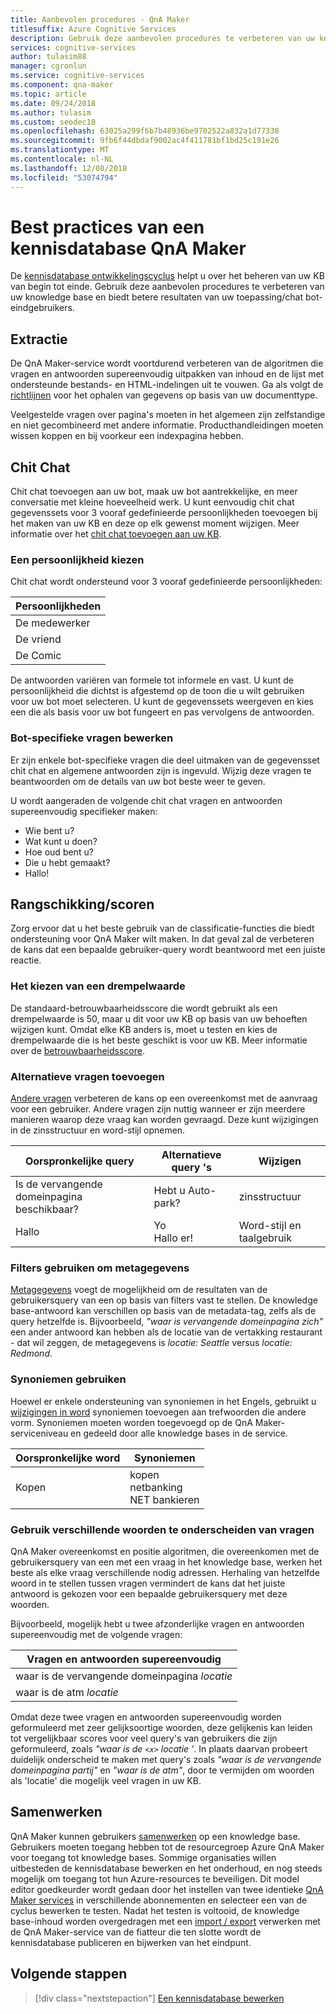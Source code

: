```yaml
---
title: Aanbevolen procedures - QnA Maker
titlesuffix: Azure Cognitive Services
description: Gebruik deze aanbevolen procedures te verbeteren van uw knowledge base en biedt betere resultaten van uw toepassing/chat bot-eindgebruikers.
services: cognitive-services
author: tulasim88
manager: cgronlun
ms.service: cognitive-services
ms.component: qna-maker
ms.topic: article
ms.date: 09/24/2018
ms.author: tulasim
ms.custom: seodec18
ms.openlocfilehash: 63025a299f6b7b48936be9702522a832a1d77330
ms.sourcegitcommit: 9fb6f44dbdaf9002ac4f411781bf1bd25c191e26
ms.translationtype: MT
ms.contentlocale: nl-NL
ms.lasthandoff: 12/08/2018
ms.locfileid: "53074794"
---
```

# <a name="best-practices-of-a-qna-maker-knowledge-base"></a>Best practices van een kennisdatabase QnA Maker
De [kennisdatabase ontwikkelingscyclus](../Concepts/development-lifecycle-knowledge-base.md) helpt u over het beheren van uw KB van begin tot einde. Gebruik deze aanbevolen procedures te verbeteren van uw knowledge base en biedt betere resultaten van uw toepassing/chat bot-eindgebruikers.

## <a name="extraction"></a>Extractie
De QnA Maker-service wordt voortdurend verbeteren van de algoritmen die vragen en antwoorden supereenvoudig uitpakken van inhoud en de lijst met ondersteunde bestands- en HTML-indelingen uit te vouwen. Ga als volgt de [richtlijnen](../Concepts/data-sources-supported.md) voor het ophalen van gegevens op basis van uw documenttype. 

Veelgestelde vragen over pagina's moeten in het algemeen zijn zelfstandige en niet gecombineerd met andere informatie. Producthandleidingen moeten wissen koppen en bij voorkeur een indexpagina hebben. 

## <a name="chit-chat"></a>Chit Chat
Chit chat toevoegen aan uw bot, maak uw bot aantrekkelijke, en meer conversatie met kleine hoeveelheid werk. U kunt eenvoudig chit chat gegevenssets voor 3 vooraf gedefinieerde persoonlijkheden toevoegen bij het maken van uw KB en deze op elk gewenst moment wijzigen. Meer informatie over het [chit chat toevoegen aan uw KB](../How-To/chit-chat-knowledge-base.md). 

### <a name="choosing-a-personality"></a>Een persoonlijkheid kiezen
Chit chat wordt ondersteund voor 3 vooraf gedefinieerde persoonlijkheden: 

|Persoonlijkheden|
|--|
|De medewerker|
|De vriend|
|De Comic|

De antwoorden variëren van formele tot informele en vast. U kunt de persoonlijkheid die dichtst is afgestemd op de toon die u wilt gebruiken voor uw bot moet selecteren. U kunt de gegevenssets weergeven en kies een die als basis voor uw bot fungeert en pas vervolgens de antwoorden. 

### <a name="edit-bot-specific-questions"></a>Bot-specifieke vragen bewerken
Er zijn enkele bot-specifieke vragen die deel uitmaken van de gegevensset chit chat en algemene antwoorden zijn is ingevuld. Wijzig deze vragen te beantwoorden om de details van uw bot beste weer te geven. 

U wordt aangeraden de volgende chit chat vragen en antwoorden supereenvoudig specifieker maken:

* Wie bent u?
* Wat kunt u doen?
* Hoe oud bent u?
* Die u hebt gemaakt?
* Hallo!
   

## <a name="rankingscoring"></a>Rangschikking/scoren
Zorg ervoor dat u het beste gebruik van de classificatie-functies die biedt ondersteuning voor QnA Maker wilt maken. In dat geval zal de verbeteren de kans dat een bepaalde gebruiker-query wordt beantwoord met een juiste reactie.

### <a name="choosing-a-threshold"></a>Het kiezen van een drempelwaarde
De standaard-betrouwbaarheidsscore die wordt gebruikt als een drempelwaarde is 50, maar u dit voor uw KB op basis van uw behoeften wijzigen kunt. Omdat elke KB anders is, moet u testen en kies de drempelwaarde die is het beste geschikt is voor uw KB. Meer informatie over de [betrouwbaarheidsscore](../Concepts/confidence-score.md). 


### <a name="add-alternate-questions"></a>Alternatieve vragen toevoegen
[Andere vragen](../How-To/edit-knowledge-base.md) verbeteren de kans op een overeenkomst met de aanvraag voor een gebruiker. Andere vragen zijn nuttig wanneer er zijn meerdere manieren waarop deze vraag kan worden gevraagd. Deze kunt wijzigingen in de zinsstructuur en word-stijl opnemen.

|Oorspronkelijke query|Alternatieve query 's|Wijzigen| 
|--|--|--|
|Is de vervangende domeinpagina beschikbaar?|Hebt u Auto-park?|zinsstructuur|
 |Hallo|Yo<br>Hallo er!|Word-stijl en taalgebruik|

### <a name="use-metadata-filters"></a>Filters gebruiken om metagegevens
[Metagegevens](../How-To/edit-knowledge-base.md) voegt de mogelijkheid om de resultaten van de gebruikersquery van een op basis van filters vast te stellen. De knowledge base-antwoord kan verschillen op basis van de metadata-tag, zelfs als de query hetzelfde is. Bijvoorbeeld, *"waar is vervangende domeinpagina zich"* een ander antwoord kan hebben als de locatie van de vertakking restaurant - dat wil zeggen, de metagegevens is *locatie: Seattle* versus *locatie: Redmond*.

### <a name="use-synonyms"></a>Synoniemen gebruiken
Hoewel er enkele ondersteuning van synoniemen in het Engels, gebruikt u [wijzigingen in word](https://westus.dev.cognitive.microsoft.com/docs/services/5a93fcf85b4ccd136866eb37/operations/5ac266295b4ccd1554da75fd) synoniemen toevoegen aan trefwoorden die andere vorm. Synoniemen moeten worden toegevoegd op de QnA Maker-serviceniveau en gedeeld door alle knowledge bases in de service.

|Oorspronkelijke word|Synoniemen|
|--|--|
|Kopen|kopen<br>netbanking<br>NET bankieren|

### <a name="use-distinct-words-to-differentiate-questions"></a>Gebruik verschillende woorden te onderscheiden van vragen
QnA Maker overeenkomst en positie algoritmen, die overeenkomen met de gebruikersquery van een met een vraag in het knowledge base, werken het beste als elke vraag verschillende nodig adressen. Herhaling van hetzelfde woord in te stellen tussen vragen vermindert de kans dat het juiste antwoord is gekozen voor een bepaalde gebruikersquery met deze woorden. 

Bijvoorbeeld, mogelijk hebt u twee afzonderlijke vragen en antwoorden supereenvoudig met de volgende vragen:

|Vragen en antwoorden supereenvoudig|
|--|
|waar is de vervangende domeinpagina *locatie*|
|waar is de atm *locatie*|

Omdat deze twee vragen en antwoorden supereenvoudig worden geformuleerd met zeer gelijksoortige woorden, deze gelijkenis kan leiden tot vergelijkbaar scores voor veel query's van gebruikers die zijn geformuleerd, zoals *"waar is de `<x>` locatie '*. In plaats daarvan probeert duidelijk onderscheid te maken met query's zoals *"waar is de vervangende domeinpagina partij"* en *"waar is de atm"*, door te vermijden om woorden als 'locatie' die mogelijk veel vragen in uw KB. 


## <a name="collaborate"></a>Samenwerken
QnA Maker kunnen gebruikers [samenwerken](../How-to/collaborate-knowledge-base.md) op een knowledge base. Gebruikers moeten toegang hebben tot de resourcegroep Azure QnA Maker voor toegang tot knowledge bases. Sommige organisaties willen uitbesteden de kennisdatabase bewerken en het onderhoud, en nog steeds mogelijk om toegang tot hun Azure-resources te beveiligen. Dit model editor goedkeurder wordt gedaan door het instellen van twee identieke [QnA Maker services](../How-to/set-up-qnamaker-service-azure.md) in verschillende abonnementen en selecteer een van de cyclus bewerken te testen. Nadat het testen is voltooid, de knowledge base-inhoud worden overgedragen met een [import / export](../Tutorials/migrate-knowledge-base.md) verwerken met de QnA Maker-service van de fiatteur die ten slotte wordt de kennisdatabase publiceren en bijwerken van het eindpunt.

## <a name="next-steps"></a>Volgende stappen

> [!div class="nextstepaction"]
> [Een kennisdatabase bewerken](../How-to/edit-knowledge-base.md)
